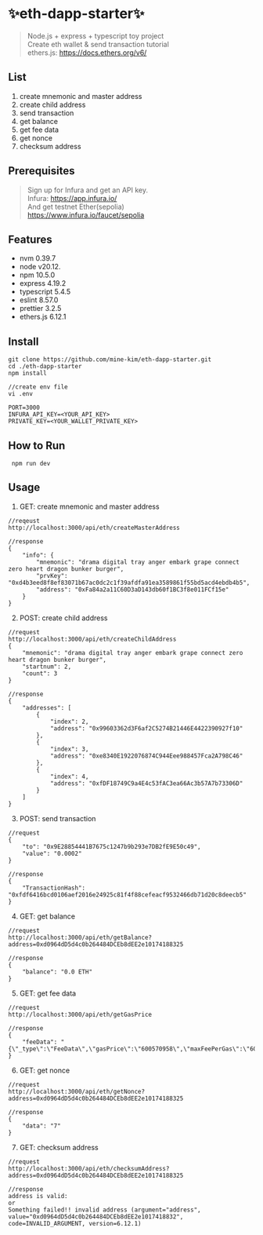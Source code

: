# ✨eth-dapp-starter✨
> Node.js + express + typescript toy project <br />
Create eth wallet & send transaction tutorial <br />
ethers.js: https://docs.ethers.org/v6/

## List
1. create mnemonic and master address
2. create child address
3. send transaction
4. get balance
5. get fee data
6. get nonce
7. checksum address

## Prerequisites
>Sign up for Infura and get an API key. <br />
Infura: https://app.infura.io/ <br />
And  get testnet Ether(sepolia) <br />
https://www.infura.io/faucet/sepolia

## Features
- nvm 0.39.7
- node v20.12.
- npm 10.5.0
- express 4.19.2
- typescript 5.4.5
- eslint 8.57.0
- prettier 3.2.5
- ethers.js 6.12.1

## Install
```
git clone https://github.com/mine-kim/eth-dapp-starter.git
cd ./eth-dapp-starter
npm install

//create env file
vi .env

PORT=3000
INFURA_API_KEY=<YOUR_API_KEY>
PRIVATE_KEY=<YOUR_WALLET_PRIVATE_KEY>
```

## How to Run
```
 npm run dev
```

## Usage
1. GET: create mnemonic and master address
``` 
//reqeust
http://localhost:3000/api/eth/createMasterAddress

//response
{
    "info": {
        "mnemonic": "drama digital tray anger embark grape connect zero heart dragon bunker burger",
        "prvKey": "0xd4b3eed8f8ef83071b67ac0dc2c1f39afdfa91ea3589861f55bd5acd4ebdb4b5",
        "address": "0xFa84a2a11C60D3aD143db60f1BC3f8e011FCf15e"
    }
}
```
2. POST: create child address
``` 
//request
http://localhost:3000/api/eth/createChildAddress
{
    "mnemonic": "drama digital tray anger embark grape connect zero heart dragon bunker burger",
    "startnum": 2,
    "count": 3
}

//response
{
    "addresses": [
        {
            "index": 2,
            "address": "0x99603362d3F6af2C5274B21446E4422390927f10"
        },
        {
            "index": 3,
            "address": "0xe8340E1922076874C944Eee988457Fca2A798C46"
        },
        {
            "index": 4,
            "address": "0xfDF18749C9a4E4c53fAC3ea66Ac3b57A7b73306D"
        }
    ]
}
```
3. POST: send transaction
``` 
//request
{
    "to": "0x9E28854441B7675c1247b9b293e7DB2fE9E50c49",
    "value": "0.0002"
}

//response
{
    "TransactionHash": "0xfdf6416bcd0106aef2016e24925c81f4f88cefeacf9532466db71d20c8deecb5"
}
```
4. GET: get balance
``` 
//request
http://localhost:3000/api/eth/getBalance?address=0xd0964dD5d4c0b264484DCEb8dEE2e10174188325

//response
{
    "balance": "0.0 ETH"
}
```
5. GET: get fee data
``` 
//request
http://localhost:3000/api/eth/getGasPrice

//response
{
    "feeData": "{\"_type\":\"FeeData\",\"gasPrice\":\"600570958\",\"maxFeePerGas\":\"601141916\",\"maxPriorityFeePerGas\":\"600000000\"}"
}
```
6. GET: get nonce
``` 
//request
http://localhost:3000/api/eth/getNonce?address=0xd0964dD5d4c0b264484DCEb8dEE2e10174188325

//response
{
    "data": "7"
}
```
7. GET: checksum address
``` 
//request
http://localhost:3000/api/eth/checksumAddress?address=0xd0964dD5d4c0b264484DCEb8dEE2e10174188325

//response
address is valid:
or
Something failed!! invalid address (argument="address", value="0xd0964dD5d4c0b264484DCEb8dEE2e1017418832",
code=INVALID_ARGUMENT, version=6.12.1)
```